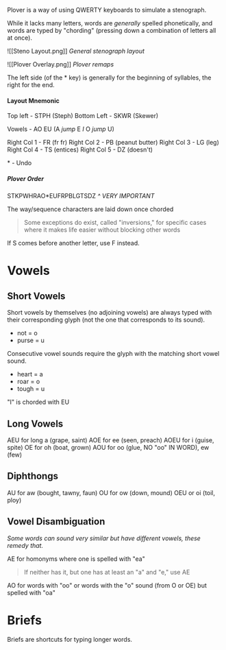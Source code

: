 Plover is a way of using QWERTY keyboards to simulate a stenograph.

While it lacks many letters, words are *generally* spelled phonetically, and words are typed by "chording" (pressing down a combination of letters all at once).

![[Steno Layout.png]]
*General stenograph layout*

![[Plover Overlay.png]]
*Plover remaps*

The left side (of the * key) is generally for the beginning of syllables, the right for the end.

#### Layout Mnemonic

Top left - STPH (Steph)
Bottom Left - SKWR (Skewer)

Vowels - AO EU (A *jump* E *I* O *jump* U)

Right Col 1 - FR (fr fr)
Right Col 2 - PB (peanut butter)
Right Col 3 - LG (leg)
Right Col 4 - TS (entices)
Right Col 5 - DZ (doesn't)

\* - Undo

##### Plover Order
STKPWHRAO\*EUFRPBLGTSDZ
*^ VERY IMPORTANT*

The way/sequence characters are laid down once chorded
> Some exceptions do exist, called "inversions," for specific cases where it makes life easier without blocking other words

If S comes before another letter, use F instead.



# Vowels

## Short Vowels

Short vowels by themselves (no adjoining vowels) are always typed with their corresponding glyph (not the one that corresponds to its sound).
- not = o
- purse = u

Consecutive vowel sounds require the glyph with the matching short vowel sound.
- heart = a
- roar = o
- tough = u

"I" is chorded with EU
## Long Vowels

AEU for long a (grape, saint)
AOE for ee (seen, preach)
AOEU for i (guise, spite)
OE for oh (boat, grown)
AOU for oo (glue, NO "oo" IN WORD), ew (few)

## Diphthongs

AU for aw (bought, tawny, faun)
OU for ow (down, mound)
OEU or oi (toil, ploy)

## Vowel Disambiguation

*Some words can sound very similar but have different vowels, these remedy that.*

AE for homonyms where one is spelled with "ea"
> If neither has it, but one has at least an "a" and "e," use AE

AO for words with "oo" or words with the "o" sound (from O or OE) but spelled with "oa"

# Briefs

Briefs are shortcuts for typing longer words.